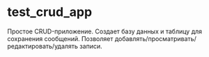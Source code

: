 # test_crud_app
Простое CRUD-приложение.
Создает базу данных и таблицу для сохранения сообщений.
Позволяет добавлять/просматривать/редактировать/удалять записи.